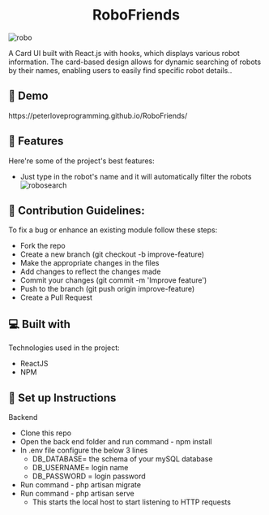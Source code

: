 <h1 align="center" id="title">RoboFriends</h1>


![robo](https://github.com/Peterloveprogramming/RoboFriends/assets/131538732/78311dd0-66ee-4046-8206-73dc2eea3439)

<p id="description">A Card UI built with React.js with hooks, which displays various robot information. The card-based design allows for dynamic searching of robots by their names, enabling users to easily find specific robot details..</p>

<h2>🚀 Demo</h2>
https://peterloveprogramming.github.io/RoboFriends/
  
<h2>🧐 Features</h2>
Here're some of the project's best features:

*   Just type in the robot's name and it will automatically filter the robots
![robosearch](https://github.com/Peterloveprogramming/RoboFriends/assets/131538732/725a2887-69c2-49f3-b980-9d6d0df382e4)


  <h2>🍰 Contribution Guidelines:</h2>

To fix a bug or enhance an existing module follow these steps: 

*   Fork the repo
*   Create a new branch (git checkout -b improve-feature)
*   Make the appropriate changes in the files
*   Add changes to reflect the changes made
*   Commit your changes (git commit -m 'Improve feature')
*   Push to the branch (git push origin improve-feature)
*   Create a Pull Request
  
<h2>💻 Built with</h2>

Technologies used in the project:

*   ReactJS
*   NPM

<h2>🔌 Set up Instructions</h2>

Backend
*   Clone this repo
*   Open the back end folder and run command - npm install
*   In .env file configure the below 3 lines 
      *   DB_DATABASE= the schema of your mySQL database
      *   DB_USERNAME= login name
      *   DB_PASSWORD = login password
*  Run command - php artisan migrate
*  Run command - php artisan serve
      *   This starts the local host to start listening to HTTP requests




